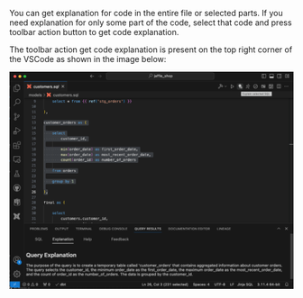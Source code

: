 You can get explanation for code in the entire file or selected parts. If you need explanation for only some part of the code, select that code and press toolbar action button to get code explanation.

The toolbar action get code explanation is present on the top right corner of the VSCode as shown in the image below:

![Query Explanation](images/queryExplanation.png)
